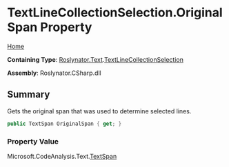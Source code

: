 # TextLineCollectionSelection\.OriginalSpan Property <a name="_Top"></a>

[Home](../../../../README.md)

**Containing Type**: [Roslynator.Text](../../README.md#_Top)\.[TextLineCollectionSelection](../README.md#_Top)

**Assembly**: Roslynator\.CSharp\.dll

## Summary

Gets the original span that was used to determine selected lines\.

```csharp
public TextSpan OriginalSpan { get; }
```

### Property Value

Microsoft\.CodeAnalysis\.Text\.[TextSpan](https://docs.microsoft.com/en-us/dotnet/api/microsoft.codeanalysis.text.textspan)

